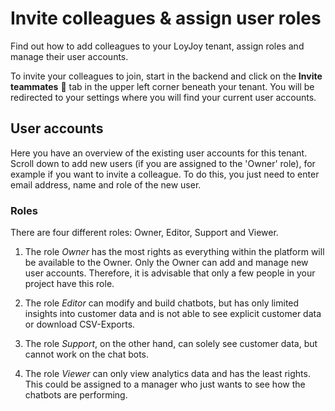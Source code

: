 # Invite colleagues & assign user roles

Find out how to add colleagues to your LoyJoy tenant, assign roles and manage their user accounts.

To invite your colleagues to join, start in the backend and click on the **Invite teammates** 👋 tab in the upper left corner beneath your tenant. You will be redirected to your settings where you will find your current user accounts. 

## User accounts

Here you have an overview of the existing user accounts for this tenant. Scroll down to add new users (if you are assigned to the 'Owner' role), for example if you want to invite a colleague. To do this, you just need to enter email address, name and role of the new user.


### Roles
There are four different roles: Owner, Editor, Support and Viewer.

1. The role _Owner_ has the most rights as everything within the platform will be available to the Owner. Only the Owner can add and manage new user accounts. Therefore, it is advisable that only a few people in your project have this role.

2. The role _Editor_ can modify and build chatbots, but has only limited insights into customer data and is not able to see explicit customer data or download CSV-Exports.

3. The role _Support_, on the other hand, can solely see customer data, but cannot work on the chat bots.

4. The role _Viewer_ can only view analytics data and has the least rights. This could be assigned to a manager who just wants to see how the chatbots are performing.
